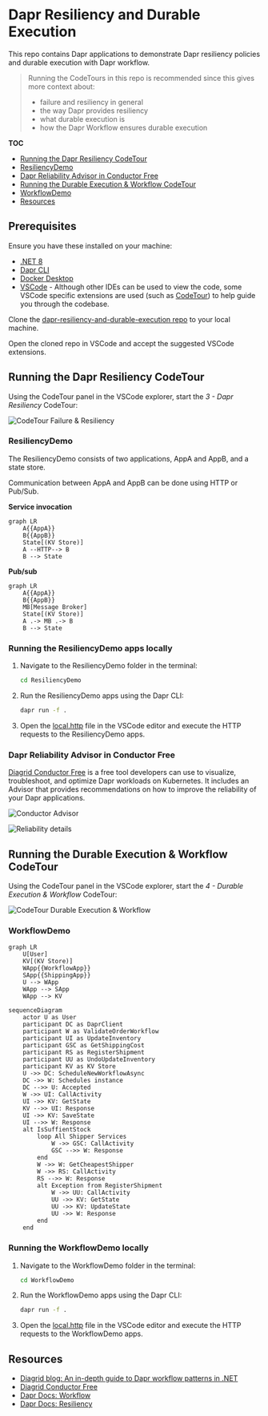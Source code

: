 # Dapr Resiliency and Durable Execution

This repo contains Dapr applications to demonstrate Dapr resiliency policies and durable execution with Dapr workflow.

> Running the CodeTours in this repo is recommended since this gives more context about:
>
> - failure and resiliency in general
> - the way Dapr provides resiliency
> - what durable execution is
> - how the Dapr Workflow ensures durable execution

**TOC**

- [Running the Dapr Resiliency CodeTour](#running-the-dapr-resiliency-codetour)
- [ResiliencyDemo](#resiliencydemo)
- [Dapr Reliability Advisor in Conductor Free](#dapr-reliability-advisor-in-conductor-free)
- [Running the Durable Execution & Workflow CodeTour](#running-the-durable-execution--workflow-codetour)
- [WorkflowDemo](#workflowdemo)
- [Resources](#resources)

## Prerequisites

Ensure you have these installed on your machine:

- [.NET 8](https://dotnet.microsoft.com/download/dotnet/8.0)
- [Dapr CLI](https://docs.dapr.io/getting-started/install-dapr-cli/)
- [Docker Desktop](https://www.docker.com/products/docker-desktop/)
- [VSCode](https://code.visualstudio.com/) - Although other IDEs can be used to view the code, some VSCode specific extensions are used (such as [CodeTour](https://marketplace.visualstudio.com/items?itemName=vsls-contrib.codetour)) to help guide you through the codebase.

Clone the [dapr-resiliency-and-durable-execution repo](https://github.com/diagrid-labs/dapr-resiliency-and-durable-execution) to your local machine.

Open the cloned repo in VSCode and accept the suggested VSCode extensions.

## Running the Dapr Resiliency CodeTour

Using the CodeTour panel in the VSCode explorer, start the *3 - Dapr Resiliency* CodeTour:

![CodeTour Failure & Resiliency](./images/codetour-dapr-resiliency.png)

### ResiliencyDemo

The ResiliencyDemo consists of two applications, AppA and AppB, and a state store.

Communication between AppA and AppB can be done using HTTP or Pub/Sub.

**Service invocation**

```mermaid
graph LR
    A{{AppA}}
    B{{AppB}}
    State[(KV Store)]
    A --HTTP--> B
    B --> State
```

**Pub/sub**

```mermaid
graph LR
    A{{AppA}}
    B{{AppB}}
    MB[Message Broker]
    State[(KV Store)]
    A .-> MB .-> B
    B --> State
```

### Running the ResiliencyDemo apps locally

1. Navigate to the ResiliencyDemo folder in the terminal:

    ```bash
    cd ResiliencyDemo
    ```

2. Run the ResiliencyDemo apps using the Dapr CLI:

    ```bash
    dapr run -f .
    ```

3. Open the [local.http](./ResiliencyDemo/local.http) file in the VSCode editor and execute the HTTP requests to the ResiliencyDemo apps.

### Dapr Reliability Advisor in Conductor Free

[Diagrid Conductor Free](https://www.diagrid.io/conductor) is a free tool developers can use to visualize, troubleshoot, and optimize Dapr workloads on Kubernetes. It includes an Advisor that provides recommendations on how to improve the reliability of your Dapr applications.

![Conductor Advisor](./images/conductor1.png)

![Reliability details](./images/conductor2.png)

## Running the Durable Execution & Workflow CodeTour

Using the CodeTour panel in the VSCode explorer, start the *4 - Durable Execution & Workflow* CodeTour:

![CodeTour Durable Execution & Workflow](./images/codetour-durable-execution.png)

### WorkflowDemo

```mermaid
graph LR
    U[User]
    KV[(KV Store)]
    WApp{{WorkflowApp}}
    SApp{{ShippingApp}}
    U --> WApp
    WApp --> SApp
    WApp --> KV
```

```mermaid
sequenceDiagram
    actor U as User
    participant DC as DaprClient
    participant W as ValidateOrderWorkflow
    participant UI as UpdateInventory
    participant GSC as GetShippingCost
    participant RS as RegisterShipment
    participant UU as UndoUpdateInventory
    participant KV as KV Store
    U ->> DC: ScheduleNewWorkflowAsync
    DC ->> W: Schedules instance
    DC -->> U: Accepted
    W ->> UI: CallActivity
    UI ->> KV: GetState
    KV -->> UI: Response
    UI ->> KV: SaveState
    UI -->> W: Response
    alt IsSuffientStock
        loop All Shipper Services
            W ->> GSC: CallActivity
            GSC -->> W: Response
        end
        W ->> W: GetCheapestShipper
        W ->> RS: CallActivity
        RS -->> W: Response
        alt Exception from RegisterShipment
            W ->> UU: CallActivity
            UU ->> KV: GetState
            UU ->> KV: UpdateState
            UU ->> W: Response
        end
    end
```


### Running the WorkflowDemo locally

1. Navigate to the WorkflowDemo folder in the terminal:

    ```bash
    cd WorkflowDemo
    ```

2. Run the WorkflowDemo apps using the Dapr CLI:

    ```bash
    dapr run -f .
    ```

3. Open the [local.http](./WorkflowDemo/local.http) file in the VSCode editor and execute the HTTP requests to the WorkflowDemo apps.

## Resources

- [Diagrid blog: An in-depth guide to Dapr workflow patterns in .NET](https://www.diagrid.io/blog/in-depth-guide-to-dapr-workflow-patterns)
- [Diagrid Conductor Free](https://www.diagrid.io/conductor)
- [Dapr Docs: Workflow](https://docs.dapr.io/developing-applications/building-blocks/workflow/workflow-overview/)
- [Dapr Docs: Resiliency](https://docs.dapr.io/operations/resiliency/)